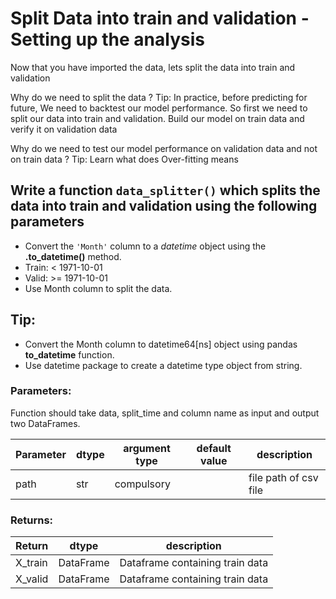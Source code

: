 # Split Data into train and validation - Setting up the analysis

Now that you have imported the data, lets split the data into train and validation

Why do we need to split the data ?
Tip: In practice, before predicting for future, We need to backtest our model performance. So first we need to split our data into train and validation. Build our model on train data and verify it on validation data

Why do we need to test our model performance on validation data and not on train data ?
Tip: Learn what does Over-fitting means

## Write a function `data_splitter()` which splits the data into train and validation using the following parameters
- Convert the `'Month'` column to a *datetime* object using the **.to_datetime()** method.
- Train: < 1971-10-01
- Valid: >= 1971-10-01
- Use Month column to split the data.

## Tip:
- Convert the Month column to datetime64[ns] object using pandas **to_datetime** function.
- Use datetime package to create a datetime type object from string.

### Parameters:

Function should take data, split_time and column name as input and output two DataFrames.

| Parameter | dtype | argument type | default value | description |
| --- | --- | --- | --- | --- |
| path | str | compulsory |  | file path of csv file |


### Returns:

| Return | dtype | description |
| --- | --- | --- |
| X_train | DataFrame | Dataframe containing train data |
| X_valid | DataFrame | Dataframe containing train data |
